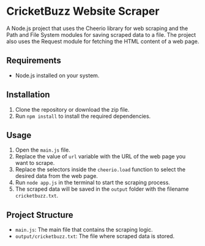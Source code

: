 # CricketBuzz Website Scraper

A Node.js project that uses the Cheerio library for web scraping and the Path and File System modules for saving scraped data to a file. The project also uses the Request module for fetching the HTML content of a web page.

## Requirements

- Node.js installed on your system.

## Installation

1. Clone the repository or download the zip file.
2. Run `npm install` to install the required dependencies.

## Usage

1. Open the `main.js` file.
2. Replace the value of `url` variable with the URL of the web page you want to scrape.
3. Replace the selectors inside the `cheerio.load` function to select the desired data from the web page.
4. Run `node app.js` in the terminal to start the scraping process.
5. The scraped data will be saved in the `output` folder with the filename `cricketbuzz.txt`.

## Project Structure

- `main.js`: The main file that contains the scraping logic.
- `output/cricketbuzz.txt`: The file where scraped data is stored.

